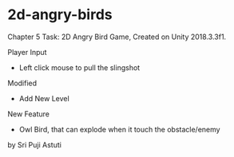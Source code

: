 # 2d-angry-birds

Chapter 5 Task: 2D Angry Bird Game, Created on Unity 2018.3.3f1.

Player Input
- Left click mouse to pull the slingshot

Modified
- Add New Level

New Feature
- Owl Bird, that can explode when it touch the obstacle/enemy

by Sri Puji Astuti
